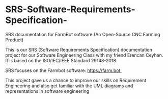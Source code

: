 # SRS-Software-Requirements-Specification-
SRS documentation for FarmBot software (An Open-Source CNC Farming Product) 

This is our SRS (Software Requirements Specification) documentation project for our Software Engineering Class with my friend Erencan Ceyhan. It is based on the ISO/IEC/IEEE Standard 29148-2018


SRS focuses on the Farmbot software: 
https://farm.bot 

This project gave us a chance to improve our skills on Requirement Engineering and also get familiar with the UML diagrams and representations in software engineering   
